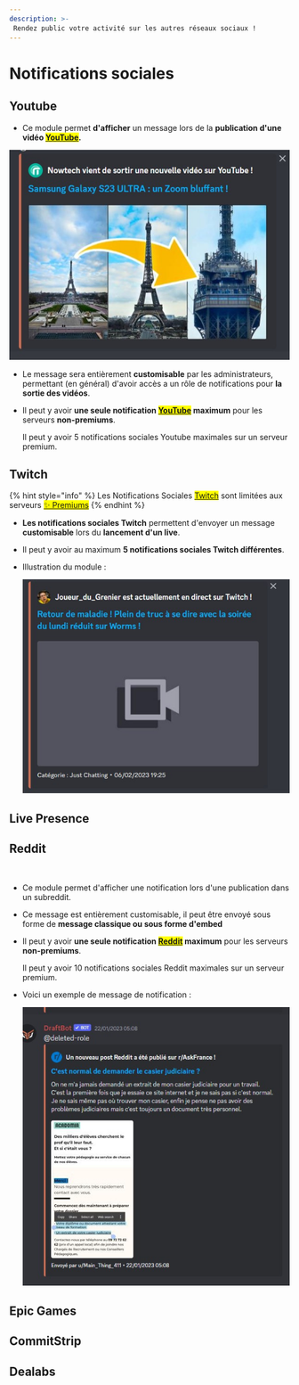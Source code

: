 ```yaml
---
description: >-
 Rendez public votre activité sur les autres réseaux sociaux !
---
```

# Notifications sociales

## Youtube

* Ce module permet **d'afficher** un message lors de la **publication d'une vidéo <mark style="color:orange;">[YouTube](https://www.youtube.com/)</mark>.**

![SocialNotif Youtube](../.gitbook/assets/socialnotifs/SocialNotif_Youtube.jpg)

* Le message sera entièrement **customisable** par les administrateurs, permettant (en général) d'avoir accès a un rôle de notifications pour **la sortie des vidéos**.

*  Il peut y avoir **une seule notification <mark style="color:orange;">[YouTube](https://www.youtube.com/)</mark> maximum** pour les serveurs **non-premiums**.

    Il peut y avoir 5 notifications sociales Youtube maximales sur un serveur premium.

## Twitch

{% hint style="info" %}
Les Notifications Sociales <mark style="color:orange;">[Twitch](https://www.twitch.tv/)</mark> sont limitées aux serveurs <mark style="color:orange;">[✨ Premiums](https://www.draftbot.fr/premium)</mark>
{% endhint %}

* **Les notifications sociales Twitch** permettent d'envoyer un message **customisable** lors du **lancement d'un live**.

* Il peut y avoir au maximum **5 notifications sociales Twitch différentes**.

* Illustration du module : 

    ![SocialNotif Twitch](../.gitbook/assets/socialnotifs/SocialNotif_Twitch.jpg)

## Live Presence



## Reddit
 
* Ce module permet d'afficher une notification lors d'une publication dans un subreddit.

* Ce message est entièrement customisable, il peut être envoyé sous forme de **message classique ou sous forme d'embed**

*  Il peut y avoir **une seule notification <mark style="color:orange;">[Reddit](https://www.reddit.com/)</mark> maximum** pour les serveurs **non-premiums**.

    Il peut y avoir 10 notifications sociales Reddit maximales sur un serveur premium.

* Voici un exemple de message de notification :

    ![Illustration Reddit](../.gitbook/assets/socialnotifs/SocialNotif_Reddit.jpg)

## Epic Games

## CommitStrip

## Dealabs